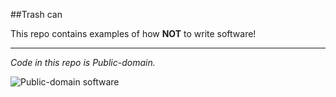 
##Trash can

  This repo contains examples of how **NOT** to write software!

  ---

  *Code in this repo is Public-domain.*

  ![](http://alexpolt.github.io/images/public_domain_mark.png "Public-domain software")

